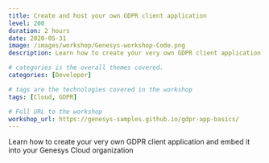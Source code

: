 ```yaml
---
title: Create and host your own GDPR client application
level: 200
duration: 2 hours
date: 2020-05-31
image: /images/workshop/Genesys-workshop-Code.png
description: Learn how to create your very own GDPR client application and embed it into your Genesys Cloud organization

# categories is the overall themes covered. 
categories: [Developer]

# tags are the technologies covered in the workshop
tags: [Cloud, GDPR]

# Full URL to the workshop
workshop_url: https://genesys-samples.github.io/gdpr-app-basics/
---
```


Learn how to create your very own GDPR client application and embed it into your Genesys Cloud organization
